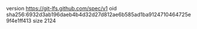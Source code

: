 version https://git-lfs.github.com/spec/v1
oid sha256:6932d3ab196daeb4b4d32d27d812ae6b585ad1ba9124710464725e9f4e1ff413
size 2124

